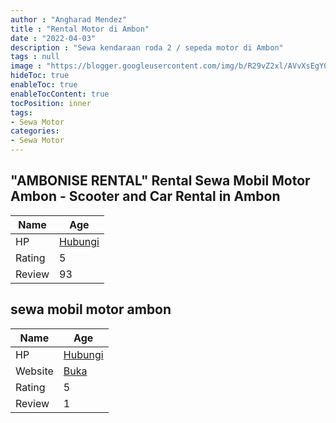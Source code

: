```yaml
---
author : "Angharad Mendez"
title : "Rental Motor di Ambon"
date : "2022-04-03"
description : "Sewa kendaraan roda 2 / sepeda motor di Ambon"
tags : null
image : "https://blogger.googleusercontent.com/img/b/R29vZ2xl/AVvXsEgY0BnP5ENHqmmezFlzYemlG_3UqGLLwrUg011I11cYNBnlf0w7Un2niR9ix30HZ3dnlGoITmEPzSvPDrokJZTTnstW3GJ9SKrFe9VhxBllvABQPtFTn8WCJACrmby6YQvzpowIY6HQJpJDIEoW0aWU6RoOQPgvrh3zLQ_2SZSu_SI32f2txd1XJXcrlw/w300-h200/rental-motor-di-ambon.png"
hideToc: true
enableToc: true
enableTocContent: true
tocPosition: inner
tags:
- Sewa Motor
categories:
- Sewa Motor
---
```



## &quot;AMBONISE RENTAL&quot; Rental Sewa Mobil Motor Ambon - Scooter and Car Rental in Ambon

Name | Age
--------|------
HP | [Hubungi](https://pcandroidplayer.blogspot.com/?clayads=https://getnumber.ndower.dev?phone=MDgyMTM0NTk0NzAw)
Rating | 5
Review | 93


## sewa mobil motor ambon

Name | Age
--------|------
HP | [Hubungi](https://pcandroidplayer.blogspot.com/?clayads=https://getnumber.ndower.dev?phone=MDgyMjU1OTE4Mjgw)
Website | [Buka](https://pcandroidplayer.blogspot.com/?clayads=aHR0cHM6Ly9zZXdhLW1vYmlsLW1vdG9yLWFtYm9uLmJ1c2luZXNzLnNpdGUv) 
Rating | 5
Review | 1


